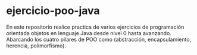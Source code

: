 # ejercicio-poo-java
En este repositorio realice practica de varios ejercicios de programación orientada objetos en lenguaje Java desde nivel 0 hasta avanzando. Abarcando los cuatro pilares de POO como (abstracción, encapsulamiento, herencia, polimorfismo).
